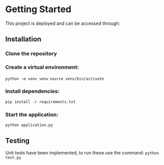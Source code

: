 # Getting Started 

This project is deployed and can be accessed through:

## Installation 

### Clone the repository

### Create a virtual environment:
`python -m venv venv`
`source venv/bin/activate`

### Install dependencies:
`pip install -r requirements.txt`

### Start the application:
`python application.py`

## Testing

Unit tests have been implemented, to run these use the command:
`python test.py`

